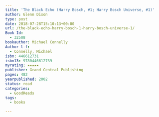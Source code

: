 ```yaml
---
title: 'The Black Echo (Harry Bosch, #1; Harry Bosch Universe, #1)'
author: Glenn Dixon
type: post
date: 2018-07-28T15:10:13+00:00
url: /the-black-echo-harry-bosch-1-harry-bosch-universe-1/
Book Id:
  - 32508
bookauthor: Michael Connelly
Author l-f:
  - Connelly, Michael
isbn: 446612731
isbn13: 9780446612739
myrating: ★★★★★
publisher: Grand Central Publishing
pages: 482
yearpublished: 2002
status: read
categories:
  - GoodReads
tags:
  - books

---
```

